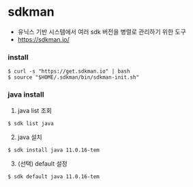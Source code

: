 # sdkman

- 유닉스 기반 시스템에서 여러 sdk 버전을 병렬로 관리하기 위한 도구
- https://sdkman.io/

### install

```
$ curl -s "https://get.sdkman.io" | bash
$ source "$HOME/.sdkman/bin/sdkman-init.sh"
```

### java install

1. java list 조회
```
$ sdk list java
```

2. java 설치
```
$ sdk install java 11.0.16-tem
```

3. (선택) default 설정
```
$ sdk default java 11.0.16-tem
```
